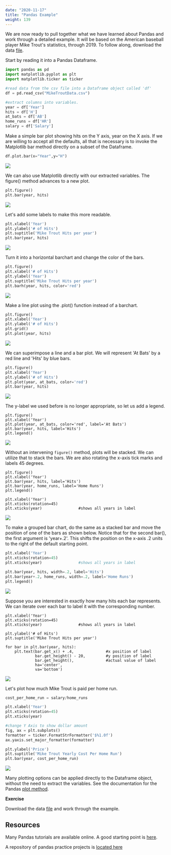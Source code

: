 ```yaml
---
date: "2020-11-17"
title: "Pandas Example"
weight: 139
---
```


We are now ready to pull together what we have learned about Pandas and work through a detailed example.
It will be based on the American baseball player Mike Trout's statistics, through 2019.
To follow along, download the data [file](data/MikeTroutData.csv).

Start by reading it into a Pandas Dataframe.

```python
import pandas as pd
import matplotlib.pyplot as plt  
import matplotlib.ticker as ticker

#read data from the csv file into a Dataframe object called 'df'
df = pd.read_csv("MikeTroutData.csv")

#extract columns into variables.
year = df['Year']
hits = df['H']
at_bats = df['AB']
home_runs = df['HR']
salary = df['Salary']
```
Make a simple bar plot showing hits on the Y axis, year on the X axis. If we are willing to accept all the defaults, all that is necessary is to invoke the Matplotlib bar method directly on a subset of the Dataframe.

```python
df.plot.bar(x="Year",y="H")
```
![](img/pandas_barchart.png)

We can also use Matplotlib directly with our extracted variables.  The figure() method advances to a new plot.
```python
plt.figure()
plt.bar(year, hits)
```
![](img/barplot1.png)

Let's add some labels to make this more readable.

```python
plt.xlabel('Year')
plt.ylabel('# of Hits')
plt.suptitle('Mike Trout Hits per year')
plt.bar(year, hits)
```
![](img/barplot2.png)

Turn it into a horizontal barchart and change the color of the bars.

```python
plt.figure()
plt.xlabel('# of Hits')
plt.ylabel('Year')
plt.suptitle('Mike Trout Hits per year')
plt.barh(year, hits, color='red')
```
![](img/barplot3.png)

Make a line plot using the .plot() function instead of a barchart.

```python
plt.figure()
plt.xlabel('Year')
plt.ylabel('# of Hits')
plt.grid()
plt.plot(year, hits)
```

![](img/lineplot1.png)

We can superimpose a line and a bar plot. We will represent 'At Bats' by a red line and 'Hits' by blue bars. 

```python
plt.figure()
plt.xlabel('Year')
plt.ylabel('# of Hits')
plt.plot(year, at_bats, color='red')
plt.bar(year, hits)
```
![](img/barline1.png)

The y-label we used before is no longer appropriate, so let us add a legend.

```
plt.figure()
plt.xlabel('Year')
plt.plot(year, at_bats, color='red', label='At Bats')
plt.bar(year, hits, label='Hits')
plt.legend()        
```
![](img/plotwithlegend1.png)

Without an intervening `figure()` method, plots will be stacked.  We can utilize that to stack the bars.  We are also rotating the x-axis tick marks and labels 45 degrees.

```
plt.figure()
plt.xlabel('Year')
plt.bar(year, hits, label='Hits')
plt.bar(year, home_runs, label='Home Runs')
plt.legend()

plt.xlabel('Year')
plt.xticks(rotation=45)
plt.xticks(year)                #shows all years in label
```
![](img/stackedbar1.png)

To make a grouped bar chart, do the same as a stacked bar and move the position of one of the bars as shown below. Notice that for the second bar(), the first argument is 'year+.2'. This shifts the position on the x-axis .2 units to the right of the default starting point.
```python
plt.xlabel('Year')
plt.xticks(rotation=45)
plt.xticks(year)                #shows all years in label

plt.bar(year, hits, width=.2, label='Hits')
plt.bar(year+.2, home_runs, width=.2, label='Home Runs')
plt.legend()
```
![](img/groupedbar1.png)

Suppose you are interested in exactly how many hits each bar represents. We can iterate over each bar to label it with the corresponding number.

```
plt.xlabel('Year')
plt.xticks(rotation=45)
plt.xticks(year)                #shows all years in label

plt.ylabel('# of Hits')
plt.suptitle('Mike Trout Hits per year')

for bar in plt.bar(year, hits):
    plt.text(bar.get_x() + .4,              #x position of label
             bar.get_height() - 20,         #y position of label
             bar.get_height(),              #actual value of label
             ha='center',
             va='bottom')
```
![](img/barwithlabels.png)

Let's plot how much Mike Trout is paid per home run. 

```python
cost_per_home_run = salary/home_runs

plt.xlabel('Year')
plt.xticks(rotation=45)
plt.xticks(year)

#change Y Axis to show dollar amount
fig, ax = plt.subplots()
formatter = ticker.FormatStrFormatter('$%1.0f')
ax.yaxis.set_major_formatter(formatter)

plt.ylabel('Price')
plt.suptitle('Mike Trout Yearly Cost Per Home Run')
plt.bar(year, cost_per_home_run)
```
![](img/Formatter.png)

Many plotting options can be applied directly to the Dataframe object, without the need to extract the variables. See the documentation for the Pandas [plot method](https://pandas.pydata.org/pandas-docs/stable/reference/api/pandas.DataFrame.plot.html).

**Exercise**

Download the data [file](data/MikeTroutData.csv) and work through the example.

## Resources

Many Pandas tutorials are available online. A good starting point is [here](https://pandas.pydata.org/pandas-docs/stable/getting_started/tutorials.html).

A repository of pandas practice projects is [located here](https://www.geeksforgeeks.org/pandas-practice-excercises-questions-and-solutions/)

